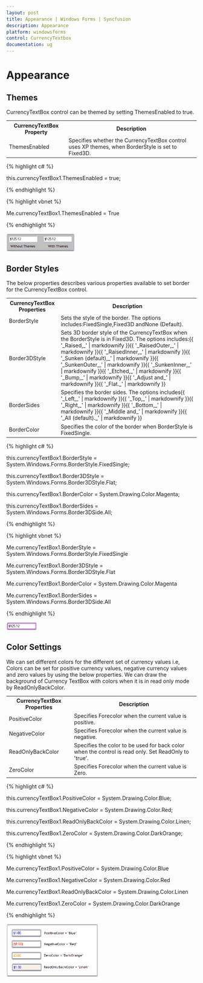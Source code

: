 ```yaml
---
layout: post
title: Appearance | Windows Forms | Syncfusion
description: Appearance
platform: windowsforms
control: CurrencyTextbox
documentation: ug
---
```


# Appearance

## Themes

CurrencyTextBox control can be themed by setting ThemesEnabled to true.

<table>
<tr>
<th>
CurrencyTextBox Property</th><th>
Description</th></tr>
<tr>
<td>
ThemesEnabled</td><td>
Specifies whether the CurrencyTextBox control uses XP themes, when BorderStyle is set to Fixed3D.</td></tr>
</table>


{% highlight c# %}

this.currencyTextBox1.ThemesEnabled = true;

{% endhighlight %}

{% highlight vbnet %}

Me.currencyTextBox1.ThemesEnabled = True

{% endhighlight %}

![](Overview_images/Overview_img501.png) 



## Border Styles

The below properties describes various properties available to set border for the CurrencyTextBox control.

<table>
<tr>
<th>
CurrencyTextBox Properties</th><th>
Description</th></tr>
<tr>
<td>
BorderStyle</td><td>
Sets the style of the border. The options includes:FixedSingle,Fixed3D andNone (Default).</td></tr>
<tr>
<td>
Border3DStyle</td><td>
Sets 3D border style of the CurrencyTextBox when the BorderStyle is in Fixed3D. The options includes:{{ '_Raised,_' | markdownify }}{{ '_RaisedOuter,_' | markdownify }}{{ '_RaisedInner,_' | markdownify }}{{ '_Sunken (default),_' | markdownify }}{{ '_SunkenOuter,_' | markdownify }}{{ '_SunkenInner,_' | markdownify }}{{ '_Etched,_' | markdownify }}{{ '_Bump,_' | markdownify }}{{ '_Adjust and_' | markdownify }}{{ '_Flat._' | markdownify }}</td></tr>
<tr>
<td>
BorderSides</td><td>
Specifies the border sides. The options includes{{ '_Left,_' | markdownify }}{{ '_Top,_' | markdownify }}{{ '_Right,_' | markdownify }}{{ '_Bottom,_' | markdownify }}{{ '_Middle and_' | markdownify }}{{ '_All (default)._' | markdownify }}</td></tr>
<tr>
<td>
BorderColor</td><td>
Specifies the color of the border when BorderStyle is FixedSingle.</td></tr>
</table>


{% highlight c# %}

this.currencyTextBox1.BorderStyle = System.Windows.Forms.BorderStyle.FixedSingle;

this.currencyTextBox1.Border3DStyle = System.Windows.Forms.Border3DStyle.Flat;

this.currencyTextBox1.BorderColor = System.Drawing.Color.Magenta;

this.currencyTextBox1.BorderSides = System.Windows.Forms.Border3DSide.All;

{% endhighlight %}

{% highlight vbnet %}

Me.currencyTextBox1.BorderStyle = System.Windows.Forms.BorderStyle.FixedSingle

Me.currencyTextBox1.Border3DStyle = System.Windows.Forms.Border3DStyle.Flat

Me.currencyTextBox1.BorderColor = System.Drawing.Color.Magenta

Me.currencyTextBox1.BorderSides = System.Windows.Forms.Border3DSide.All

{% endhighlight %}

![](Overview_images/Overview_img502.png) 



## Color Settings

We can set different colors for the different set of currency values i.e, Colors can be set for positive currency values, negative currency values and zero values by using the below properties. We can draw the background of Currency TextBox with colors when it is in read only mode by ReadOnlyBackColor.


<table>
<tr>
<th>
CurrencyTextBox Properties</th><th>
Description</th></tr>
<tr>
<td>
PositiveColor</td><td>
Specifies Forecolor when the current value is positive.</td></tr>
<tr>
<td>
NegativeColor</td><td>
Specifies Forecolor when the current value is negative.</td></tr>
<tr>
<td>
ReadOnlyBackColor</td><td>
Specifies the color to be used for back color when the control is read only. Set ReadOnly to 'true'.</td></tr>
<tr>
<td>
ZeroColor</td><td>
Specifies Forecolor when the current value is Zero.</td></tr>
</table>


{% highlight c# %}

this.currencyTextBox1.PositiveColor = System.Drawing.Color.Blue;

this.currencyTextBox1.NegativeColor = System.Drawing.Color.Red;

this.currencyTextBox1.ReadOnlyBackColor = System.Drawing.Color.Linen;

this.currencyTextBox1.ZeroColor = System.Drawing.Color.DarkOrange;

{% endhighlight %}

{% highlight vbnet %}

Me.currencyTextBox1.PositiveColor = System.Drawing.Color.Blue

Me.currencyTextBox1.NegativeColor = System.Drawing.Color.Red

Me.currencyTextBox1.ReadOnlyBackColor = System.Drawing.Color.Linen

Me.currencyTextBox1.ZeroColor = System.Drawing.Color.DarkOrange

{% endhighlight %}

![](Overview_images/Overview_img503.png) 

